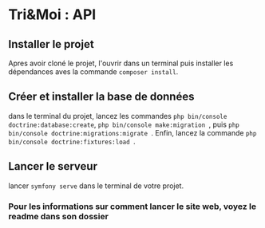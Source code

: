 # Tri&Moi : API

## Installer le projet

Apres avoir cloné le projet, l'ouvrir dans un terminal puis installer les dépendances aves la commande `composer install`.

## Créer et installer la base de données

dans le terminal du projet, lancez les commandes `php bin/console doctrine:database:create`, `php bin/console make:migration
`, puis `php bin/console doctrine:migrations:migrate
`.
Enfin, lancez la commande `php bin/console doctrine:fixtures:load
`.

## Lancer le serveur

lancer `symfony serve` dans le terminal de votre projet.

### Pour les informations sur comment lancer le site web, voyez le readme dans son dossier
